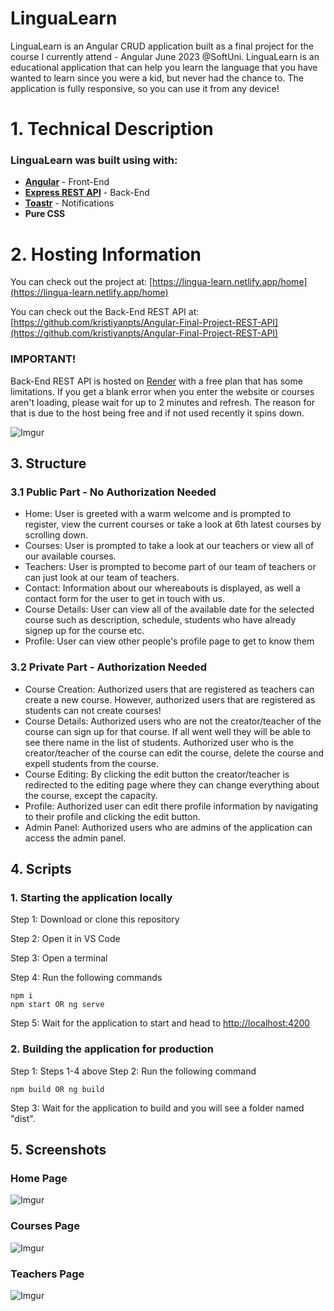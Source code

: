 
# LinguaLearn

LinguaLearn is an Angular CRUD application built as a final project for the course I currently attend - Angular June 2023 @SoftUni. LinguaLearn is an educational application that can help you learn the language that you have wanted to learn since you were a kid, but never had the chance to. The application is fully responsive, so you can use it from any device!

# 1. Technical Description

### LinguaLearn was built using with:  
- [**Angular**](https://angular.io/) - Front-End
- [**Express REST API**](https://expressjs.com/) - Back-End
- [**Toastr**](https://www.npmjs.com/package/ngx-toastr) - Notifications
- **Pure CSS**

# 2. Hosting Information
You can check out the project at: [https://lingua-learn.netlify.app/home](https://lingua-learn.netlify.app/home)

You can check out the Back-End REST API at: [https://github.com/kristiyanpts/Angular-Final-Project-REST-API](https://github.com/kristiyanpts/Angular-Final-Project-REST-API)

### IMPORTANT!

Back-End REST API is hosted on [Render](https://render.com/) with a free plan that has some limitations. If you get a blank error when you enter the website or courses aren't loading, please wait for up to 2 minutes and refresh. The reason for that is due to the host being free and if not used recently it spins down.

![Imgur](https://imgur.com/aPArXlm.png)

## 3. Structure

### 3.1 Public Part - No Authorization Needed
- Home: User is greeted with a warm welcome and is prompted to register, view the current courses or take a look at 6th latest courses by scrolling down.
- Courses: User is prompted to take a look at our teachers or view all of our available courses.
- Teachers: User is prompted to become part of our team of teachers or can just look at our team of teachers.
- Contact: Information about our whereabouts is displayed, as well a contact form for the user to get in touch with us.
- Course Details: User can view all of the available date for the selected course such as description, schedule, students who have already signep up for the course etc.
- Profile: User can view other people's profile page to get to know them

### 3.2 Private Part - Authorization Needed
- Course Creation: Authorized users that are registered as teachers can create a new course. However, authorized users that are registered as students can not create courses!
- Course Details: Authorized users who are not the creator/teacher of the course can sign up for that course. If all went well they will be able to see there name in the list of students. Authorized user who is the creator/teacher of the course can edit the course, delete the course and expell students from the course.
- Course Editing: By clicking the edit button the creator/teacher is redirected to the editing page where they can change everything about the course, except the capacity.
- Profile: Authorized user can edit there profile information by navigating to their profile and clicking the edit button.
- Admin Panel: Authorized users who are admins of the application can access the admin panel.

## 4. Scripts
### 1. Starting the application locally
Step 1: Download or clone this repository

Step 2: Open it in VS Code

Step 3: Open a terminal

Step 4: Run the following commands

```
npm i
npm start OR ng serve
```

Step 5: Wait for the application to start and head to [http://localhost:4200](http://localhost:4200)

### 2. Building the application for production
Step 1: Steps 1-4 above
Step 2: Run the following command

```
npm build OR ng build
```

Step 3: Wait for the application to build and you will see a folder named "dist".


## 5. Screenshots

### Home Page
![Imgur](https://imgur.com/jBuZPgY.png)

### Courses Page
![Imgur](https://imgur.com/delwwVr.png)

### Teachers Page
![Imgur](https://imgur.com/Rykhjz1.png)
